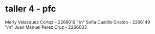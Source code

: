# taller 4 - pfc

Merly Velasquez Cortez - 2266016 "/n"
Sofia Castillo Giraldo - 2266149 "/n"
Juan Manuel Perez Cruz - 2266033

